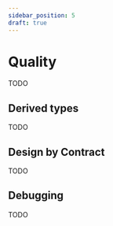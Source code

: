 ```yaml
---
sidebar_position: 5
draft: true
---
```


# Quality

TODO

## Derived types

TODO

## Design by Contract

TODO

## Debugging

TODO
